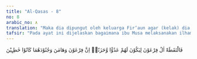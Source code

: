 ```yaml
---
title: "Al-Qasas - 8"
no: 8
arabic_no: ٨
translation: "Maka dia dipungut oleh keluarga Fir‘aun agar (kelak) dia menjadi musuh dan kesedihan bagi mereka. Sungguh, Fir‘aun dan Haman bersama bala tentaranya adalah orang-orang yang bersalah."
tafsir: "Pada ayat ini dijelaskan bagaimana ibu Musa melaksanakan ilham yang diterimanya karena ia yakin apa yang dijanjikan Allah kepadanya pasti terjadi. Setelah bayi Musa dibungkus badannya dan dimasukkan ke dalam peti, Musa dihanyutkan ke sungai Nil dan arus sungai membawanya ke arah istana Fir'aun yang dibangun di tepi sungai itu. \n\nSalah seorang keluarga Fir'aun melihat peti itu terapung-apung dibawa arus sungai dan segera mengambil dan membawanya kepada istri Fir'aun. Setelah dibuka, ia sangat terkejut ketika melihat bahwa isi peti itu adalah seorang bayi. Saat itu juga timbul kasih sayang istri Fir'aun kepada bayi itu. Dengan cepat dibawanya bayi itu kepada Fir'aun. Tanpa ragu-ragu Fir'aun memerintahkan supaya bayi itu dibunuh karena takut kalau ia keturunan Bani Israil. Akan tetapi, istri Fir'aun membujuknya agar tidak membunuh bayi itu, dan mengangkatnya sebagai anak dengan harapan kelak anak itu akan berjasa kepada Fir'aun dan kerajaannya. Akhirnya Fir'aun mengizinkan anak itu diasuh dan dipelihara oleh istrinya, tanpa menyadari bahwa Allah menghendaki kejadian ini.\n\nAllah menghendaki apabila anak itu dewasa nanti, ia akan menjadi musuh Fir'aun yang paling besar dan akan menumbangkan kekuasaannya, bukan menjadi anak yang akan berjasa dan berbakti kepadanya. Demikianlah Allah menakdirkan keruntuhan kekuasaan Fir'aun, sebagai balasan atas kesombongan, kezaliman, dan kekejamannya terhadap Bani Israil. Sesungguhnya Fir'aun, Haman, dan tentaranya telah berbuat kesalahan besar dengan melakukan kekejaman itu. Sudah sewajarnya Allah menghancurkan kekuasaan Fir'aun itu dengan perantaraan seorang keturunan Bani Israil yang dihinakannya."
---
```


فَالْتَقَطَهٗٓ اٰلُ فِرْعَوْنَ لِيَكُوْنَ لَهُمْ عَدُوًّا وَّحَزَنًاۗ اِنَّ فِرْعَوْنَ وَهَامٰنَ وَجُنُوْدَهُمَا كَانُوْا خٰطِـِٕيْنَ 
